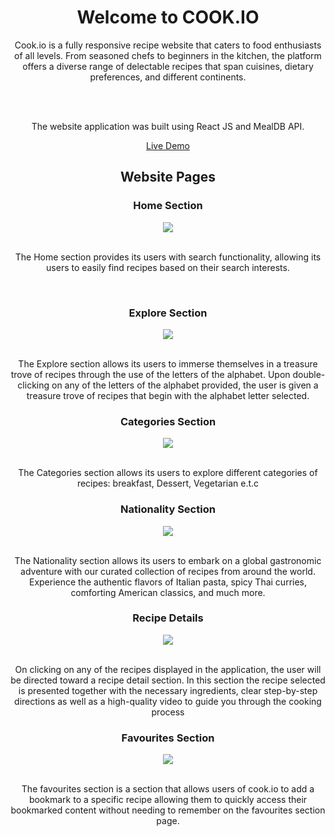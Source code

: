 <h1 align="center"> Welcome to COOK.IO </h1>

<div align="center" >
Cook.io is a fully responsive recipe website that caters to food enthusiasts of all levels. From seasoned chefs to beginners in the kitchen, the platform offers a diverse range of delectable recipes that span cuisines, dietary preferences, and different continents.

  <br><br>
  
The website application was built using React JS and MealDB API.

[Live Demo](https://KiokoEric.github.io/The_Cook.io)
</div>

<h2 align="center"> Website Pages </h2>

<div>
  <h3 align="center" >Home Section</h3>

  <div align="center" >
    <img  src="https://i.postimg.cc/nLDwY5c2/The-Cook-io.jpg"> 

  </div>

  <br>
  
  <p align="center" > The Home section provides its users with search functionality, allowing its users to easily find recipes based on their search interests. </p>
</div>

<br>

<div>
  <h3 align="center" >Explore Section</h3>

  <div align="center" >
    <img  src="https://i.postimg.cc/XvbJcrwz/Explore-Section.jpg"> 

  </div>

  <br>
  
  <p align="center">The Explore section allows its users to immerse themselves in a treasure trove of recipes through the use of the letters of the alphabet. Upon double-clicking on any of the letters of the alphabet provided, the user is given a treasure trove of recipes that begin with the alphabet letter selected.  </p>
</div>

<div>
  <h3 align="center" >Categories Section</h3>

  <div align="center" >
    <img  src="https://i.postimg.cc/xCxNRLyP/Category-Section.jpg"> 

  </div>

  <br>
  
  <p align="center">The Categories section allows its users to explore different categories of recipes: breakfast, Dessert, Vegetarian e.t.c </p>
</div>

<div>
  <h3 align="center" >Nationality Section</h3>

  <div align="center" >
    <img  src="https://i.postimg.cc/nzHw7f0D/Nationality-Section.jpg"> 

  </div>

  <br>
  <p align="center">The Nationality section allows its users to embark on a global gastronomic adventure with our curated collection of recipes from around the world. Experience the authentic flavors of Italian pasta, spicy Thai curries, comforting American classics, and much more. </p>
  
</div>

<div>
  
<h3 align="center" >Recipe Details</h3>

  <div align="center" >
    <img  src="https://i.postimg.cc/sXbzJ28L/Recipe-Details.jpg"> 

  </div>

  <br>
  <p align="center">On clicking on any of the recipes displayed in the application, the user will be directed toward a recipe detail section. In this section the recipe selected is presented together with the necessary ingredients, clear step-by-step directions as well as a high-quality video to guide you through the cooking process</p>
  
</div>

<div>
  
<h3 align="center" >Favourites Section</h3>

  <div align="center" >
    <img  src="https://i.postimg.cc/qqpPwCwj/Favourites-Section.jpg"> 

  </div>

  <br>
  <p align="center">The favourites section is a section that allows users of cook.io to add a bookmark to a specific recipe allowing them to quickly access their bookmarked content without needing to remember on the favourites section page. </p>
  
</div>




